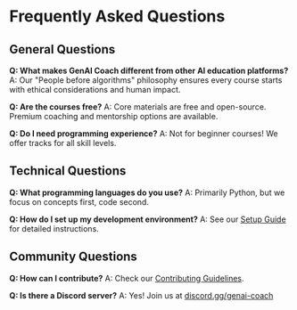 # Frequently Asked Questions

## General Questions

**Q: What makes GenAI Coach different from other AI education platforms?**
A: Our "People before algorithms" philosophy ensures every course starts with ethical considerations and human impact.

**Q: Are the courses free?**
A: Core materials are free and open-source. Premium coaching and mentorship options are available.

**Q: Do I need programming experience?**
A: Not for beginner courses! We offer tracks for all skill levels.

## Technical Questions

**Q: What programming languages do you use?**
A: Primarily Python, but we focus on concepts first, code second.

**Q: How do I set up my development environment?**
A: See our [Setup Guide](setup-guide.md) for detailed instructions.

## Community Questions

**Q: How can I contribute?**
A: Check our [Contributing Guidelines](../community/CONTRIBUTING.md).

**Q: Is there a Discord server?**
A: Yes! Join us at [discord.gg/genai-coach](https://discord.gg/genai-coach)
